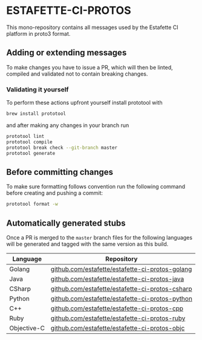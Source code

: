 # ESTAFETTE-CI-PROTOS

This mono-repository contains all messages used by the Estafette CI platform in proto3 format.

## Adding or extending messages

To make changes you have to issue a PR, which will then be linted, compiled and validated not to contain breaking changes. 

### Validating it yourself

To perform these actions upfront yourself install prototool with

```bash
brew install prototool
```

and after making any changes in your branch run

```bash
prototool lint
prototool compile
prototool break check --git-branch master
prototool generate
```

## Before committing changes

To make sure formatting follows convention run the following command before creating and pushing a commit:

```bash
prototool format -w
```

## Automatically generated stubs

Once a PR is merged to the `master` branch files for the following languages will be generated and tagged with the same version as this build.

| Language    | Repository                                                                                                       |
| ----------- | ---------------------------------------------------------------------------------------------------------------- |
| Golang      | [github.com/estafette/estafette-ci-protos-golang](https://github.com/estafette/estafette-ci-protos-golang) |
| Java        | [github.com/estafette/estafette-ci-protos-java](https://github.com/estafette/estafette-ci-protos-java)     |
| CSharp      | [github.com/estafette/estafette-ci-protos-csharp](https://github.com/estafette/estafette-ci-protos-csharp) |
| Python      | [github.com/estafette/estafette-ci-protos-python](https://github.com/estafette/estafette-ci-protos-python) |
| C++         | [github.com/estafette/estafette-ci-protos-cpp](https://github.com/estafette/estafette-ci-protos-cpp)       |
| Ruby        | [github.com/estafette/estafette-ci-protos-ruby](https://github.com/estafette/estafette-ci-protos-ruby)     |
| Objective-C | [github.com/estafette/estafette-ci-protos-objc](https://github.com/estafette/estafette-ci-protos-objc)     |